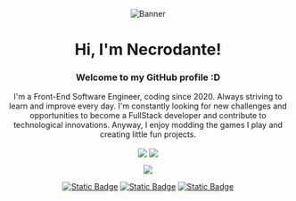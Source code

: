 <p align="center">
    <img src="https://images.squarespace-cdn.com/content/v1/5fe4caeadae61a2f19719512/fbabc357-b945-4e72-8881-b94e68522174/Cozy+Home+Office?format=2500w" alt="Banner">
</p>

<h1 align="center">Hi, I'm Necrodante!</h1>
<h3 align="center">Welcome to my GitHub profile :D</h3>
<p align="center">I'm a Front-End Software Engineer, coding since 2020. Always striving to learn and improve every day. I'm constantly looking for new challenges and opportunities to become a FullStack developer and contribute to technological innovations. Anyway, I enjoy modding the games I play and creating little fun projects.</p>

<p align="center">
    <img align="center" src="https://github-readme-stats.vercel.app/api?username=Necrodante&show_icons=true&theme=transparent&hide_border=true&title_color=FFFFFF&text_color=FFFFFF&icon_color=FFFFFF" />
    <img align="center" src="https://github-readme-stats.vercel.app/api/top-langs/?username=Necrodante&layout=compact&theme=transparent&hide_border=true&title_color=FFFFFF" />
  </p>

<p align="center">
  <a href="https://skillicons.dev">
    <img src="https://skillicons.dev/icons?i=py,js,ts,html,css,figma,git,obsidian,ps,vscode" />
</p>

<div align="center">
    
[![Static Badge](https://img.shields.io/badge/twitter-black?style=for-the-badge)](https://x.com/Necrodante_)
[![Static Badge](https://img.shields.io/badge/twitch-black?style=for-the-badge)](https://www.twitch.tv/gatonecromante)
[![Static Badge](https://img.shields.io/badge/instagram-black?style=for-the-badge)](https://www.instagram.com/necrodante_)

</div>

